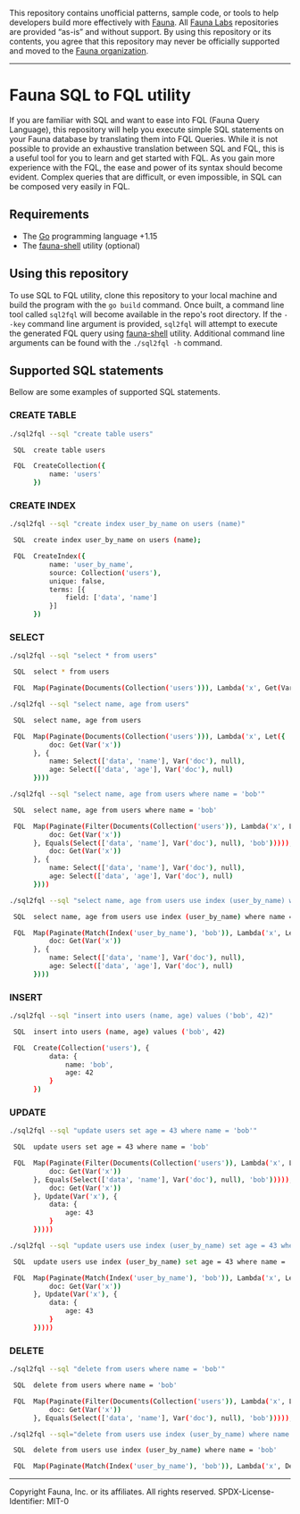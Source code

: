 This repository contains unofficial patterns, sample code, or tools to help
developers build more effectively with [Fauna][fauna]. All [Fauna
Labs][fauna-labs] repositories are provided “as-is” and without support. By
using this repository or its contents, you agree that this repository may never
be officially supported and moved to the [Fauna
organization][fauna-organization].

---

# Fauna SQL to FQL utility

If you are familiar with SQL and want to ease into FQL (Fauna Query Language), this repository will help you execute simple SQL statements on your Fauna database by translating them into FQL Queries. While it is not possible to provide an exhaustive translation between SQL and FQL, this is a useful tool for you to learn and get started with FQL. As you gain more experience with the FQL, the ease and power of its syntax should become evident. Complex queries that are difficult, or even impossible, in SQL can be composed very easily in FQL.

## Requirements

* The [Go][golang] programming language +1.15
* The [fauna-shell][fauna-shell] utility (optional)

## Using this repository

To use SQL to FQL utility, clone this repository to your local machine and build
the program with the `go build` command. Once built, a command line tool called
`sql2fql` will become available in the repo's root directory. If the `--key`
command line argument is provided, `sql2fql` will attempt to execute the
generated FQL query using [fauna-shell][fauna-shell] utility. Additional command
line arguments can be found with the `./sql2fql -h` command.

## Supported SQL statements

Bellow are some examples of supported SQL statements.

### CREATE TABLE

```bash
./sql2fql --sql "create table users"

 SQL  create table users

 FQL  CreateCollection({
          name: 'users'
      })
```

### CREATE INDEX

```bash
./sql2fql --sql "create index user_by_name on users (name)"

 SQL  create index user_by_name on users (name);

 FQL  CreateIndex({
          name: 'user_by_name',
          source: Collection('users'),
          unique: false,
          terms: [{
              field: ['data', 'name']
          }]
      })
```

### SELECT

```bash
./sql2fql --sql "select * from users"

 SQL  select * from users

 FQL  Map(Paginate(Documents(Collection('users'))), Lambda('x', Get(Var('x'))))
```

```bash
./sql2fql --sql "select name, age from users"

 SQL  select name, age from users

 FQL  Map(Paginate(Documents(Collection('users'))), Lambda('x', Let({
          doc: Get(Var('x'))
      }, {
          name: Select(['data', 'name'], Var('doc'), null),
          age: Select(['data', 'age'], Var('doc'), null)
      })))
```

```bash
./sql2fql --sql "select name, age from users where name = 'bob'"

 SQL  select name, age from users where name = 'bob'

 FQL  Map(Paginate(Filter(Documents(Collection('users')), Lambda('x', Let({
          doc: Get(Var('x'))
      }, Equals(Select(['data', 'name'], Var('doc'), null), 'bob'))))), Lambda('x', Let({
          doc: Get(Var('x'))
      }, {
          name: Select(['data', 'name'], Var('doc'), null),
          age: Select(['data', 'age'], Var('doc'), null)
      })))
```

```bash
./sql2fql --sql "select name, age from users use index (user_by_name) where name = 'bob'"

 SQL  select name, age from users use index (user_by_name) where name = 'bob'

 FQL  Map(Paginate(Match(Index('user_by_name'), 'bob')), Lambda('x', Let({
          doc: Get(Var('x'))
      }, {
          name: Select(['data', 'name'], Var('doc'), null),
          age: Select(['data', 'age'], Var('doc'), null)
      })))
```

### INSERT

```bash
./sql2fql --sql "insert into users (name, age) values ('bob', 42)"

 SQL  insert into users (name, age) values ('bob', 42)

 FQL  Create(Collection('users'), {
          data: {
              name: 'bob',
              age: 42
          }
      })
```

### UPDATE

```bash
./sql2fql --sql "update users set age = 43 where name = 'bob'"

 SQL  update users set age = 43 where name = 'bob'

 FQL  Map(Paginate(Filter(Documents(Collection('users')), Lambda('x', Let({
          doc: Get(Var('x'))
      }, Equals(Select(['data', 'name'], Var('doc'), null), 'bob'))))), Lambda('x', Let({
          doc: Get(Var('x'))
      }, Update(Var('x'), {
          data: {
              age: 43
          }
      }))))
```

```bash
./sql2fql --sql "update users use index (user_by_name) set age = 43 where name = 'bob'"

 SQL  update users use index (user_by_name) set age = 43 where name = 'bob'

 FQL  Map(Paginate(Match(Index('user_by_name'), 'bob')), Lambda('x', Let({
          doc: Get(Var('x'))
      }, Update(Var('x'), {
          data: {
              age: 43
          }
      }))))
```

### DELETE

```bash
./sql2fql --sql "delete from users where name = 'bob'"

 SQL  delete from users where name = 'bob'

 FQL  Map(Paginate(Filter(Documents(Collection('users')), Lambda('x', Let({
          doc: Get(Var('x'))
      }, Equals(Select(['data', 'name'], Var('doc'), null), 'bob'))))), Lambda('x', Delete(Var('x'))))
```

```bash
./sql2fql --sql="delete from users use index (user_by_name) where name = 'bob'"

 SQL  delete from users use index (user_by_name) where name = 'bob'

 FQL  Map(Paginate(Match(Index('user_by_name'), 'bob')), Lambda('x', Delete(Var('x'))))
```

---

Copyright Fauna, Inc. or its affiliates. All rights reserved.
SPDX-License-Identifier: MIT-0

[fauna]: https://fauna.com
[fauna-labs]: https://github.com/fauna-labs
[fauna-organization]: https://github.com/fauna
[fauna-shell]: https://github.com/fauna/fauna-shell
[golang]: https://golang.org/
